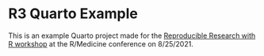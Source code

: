 # R3 Quarto Example

This is an example Quarto project made for the [Reproducible Research with R workshop](https://r3-rmedicine.netlify.app/) at the R/Medicine conference on 8/25/2021.
